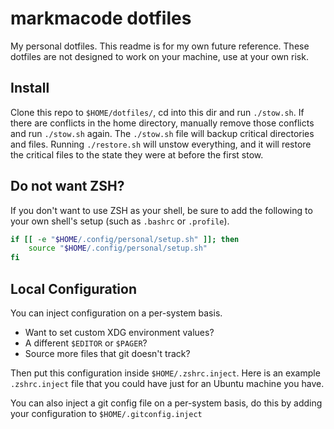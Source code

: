 # markmacode dotfiles

My personal dotfiles. This readme is for my own future reference. These dotfiles
are not designed to work on your machine, use at your own risk.

## Install

Clone this repo to `$HOME/dotfiles/`, cd into this dir and run `./stow.sh`. If
there are conflicts in the home directory, manually remove those conflicts and
run `./stow.sh` again. The `./stow.sh` file will backup critical directories and
files. Running `./restore.sh` will unstow everything, and it will restore the
critical files to the state they were at before the first stow.

## Do not want ZSH?

If you don't want to use ZSH as your shell, be sure to add the following to your
own shell's setup (such as `.bashrc` or `.profile`).

```bash
if [[ -e "$HOME/.config/personal/setup.sh" ]]; then
    source "$HOME/.config/personal/setup.sh"
fi
```

## Local Configuration

You can inject configuration on a per-system basis.

- Want to set custom XDG environment values?
- A different `$EDITOR` or `$PAGER`?
- Source more files that git doesn't track?

Then put this configuration inside `$HOME/.zshrc.inject`. Here is an example
`.zshrc.inject` file that you could have just for an Ubuntu machine you have.

You can also inject a git config file on a per-system basis, do this by adding
your configuration to `$HOME/.gitconfig.inject`
